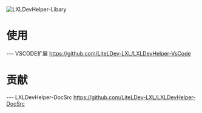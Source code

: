 ![LXLDevHelper-Libary](https://socialify.git.ci/moxicode/LXLDevHelper-Libary/image?description=1&descriptionEditable=%E8%A1%A5%E5%85%A8%E5%BA%93&font=Inter&forks=1&language=1&logo=https%3A%2F%2Fftp.bmp.ovh%2Fimgs%2F2021%2F07%2F330e4ee02ded7b58.png&pattern=Formal%20Invitation&pulls=1&stargazers=1&theme=Light)

# 使用
--- VSCODE扩展
https://github.com/LiteLDev-LXL/LXLDevHelper-VsCode

# 贡献
--- LXLDevHelper-DocSrc
https://github.com/LiteLDev-LXL/LXLDevHelper-DocSrc
